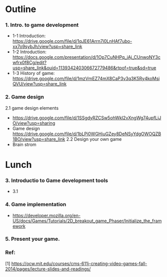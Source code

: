 # Outline
### 1. Intro. to game development
   - 1-1 Introduction: https://drive.google.com/file/d/1qJE61Arrn7i0LnHAf7ubo-xx7o9sybJh/view?usp=share_link 
   - 1-2 Introduction: https://docs.google.com/presentation/d/1Op7CuNHPq_iAj_CUnwoNY3cwfrx0f8Cg/edit?usp=share_link&ouid=113934240306672779486&rtpof=true&sd=true
   - 1-3 History of game: https://drive.google.com/file/d/1mzVmEZ74mX8CaP3v3q3K5Ry4koMsiQVU/view?usp=share_link <br/>
   
### 2. Game design <br/>
 2.1 game design elements 
 - https://drive.google.com/file/d/1SSgdyRZCSw5ohWkI2vXngWg74upfLiJO/view?usp=sharing
 - Game design https://drive.google.com/file/d/1bLPi0WGHiuGZey8DeNSyYdgOWOQZB1BO/view?usp=share_link
 2.2 Design your own game <br/>
 - Brain strom
 
# Lunch

### 3. Introductio to Game development tools <br/>
   - 3.1 

### 4. Game implementation
   - https://developer.mozilla.org/en-US/docs/Games/Tutorials/2D_breakout_game_Phaser/Initialize_the_framework

### 5. Present your game.

### Ref:
[1] https://ocw.mit.edu/courses/cms-611j-creating-video-games-fall-2014/pages/lecture-slides-and-readings/
